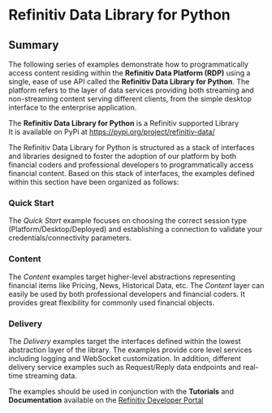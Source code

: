 # Refinitiv Data Library for Python

## Summary

The following series of examples demonstrate how to programmatically access content residing within the **Refinitiv Data Platform (RDP)** using a single, ease of use API called the **Refinitiv Data Library for Python**.  The platform refers to the layer of data services providing both streaming and non-streaming content serving different clients, from the simple desktop interface to the enterprise application. 

The **Refinitiv Data Library for Python** is a Refinitiv supported Library  
It is available on PyPi at https://pypi.org/project/refinitiv-data/

The Refinitiv Data Library for Python is structured as a stack of interfaces and libraries designed to foster the adoption of our platform by both financial coders and professional developers to programmatically access financial content.  Based on this stack of interfaces, the examples defined within this section have been organized as follows:

### **Quick Start**

The *Quick Start* example focuses on choosing the correct session type (Platform/Desktop/Deployed) and establishing a connection to validate your credentials/connectivity parameters.


### **Content**

The *Content* examples target higher-level abstractions representing financial items like Pricing, News, Historical Data, etc. The *Content* layer can easily be used by both professional developers and financial coders. It provides great flexibility for commonly used financial objects.

### **Delivery**

The *Delivery* examples target the interfaces defined within the lowest abstraction layer of the library.  The examples provide core level services including logging and WebSocket customization.  In addition, different delivery service examples such as Request/Reply data endpoints and real-time streaming data.

The examples should be used in conjunction with the **Tutorials** and **Documentation** available on the [Refinitiv Developer Portal](https://developers.refinitiv.com/en/api-catalog/refinitiv-data-platform/refinitiv-data-library-for-python)
